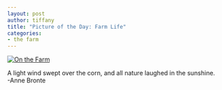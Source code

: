 ```yaml
---
layout: post
author: tiffany
title: "Picture of the Day: Farm Life"
categories: 
- the farm
---
```


[![](jekyll_uploads/2011/11/Teapots-and-Tablecloths-194-575x641.jpg "On the Farm")](http://www.sweetpeonies.com/2011/11/picture-of-the-day-farm-life/teapots-and-tablecloths-194/)

A light wind swept over the corn, and all nature laughed in the sunshine.  
-Anne Bronte